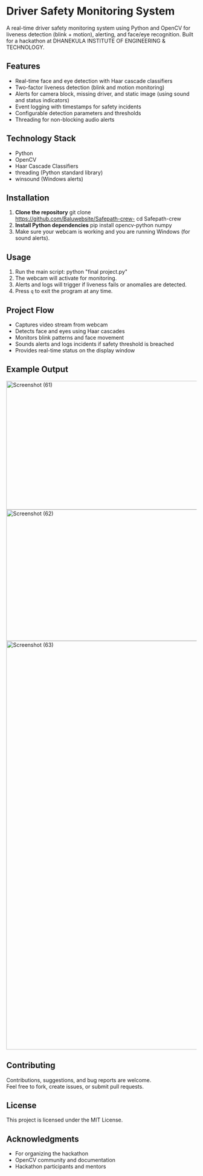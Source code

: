 # Driver Safety Monitoring System

A real-time driver safety monitoring system using Python and OpenCV for liveness detection (blink + motion), alerting, and face/eye recognition. Built for a hackathon at DHANEKULA INSTITUTE OF ENGINEERING & TECHNOLOGY.

## Features

- Real-time face and eye detection with Haar cascade classifiers
- Two-factor liveness detection (blink and motion monitoring)
- Alerts for camera block, missing driver, and static image (using sound and status indicators)
- Event logging with timestamps for safety incidents
- Configurable detection parameters and thresholds
- Threading for non-blocking audio alerts

## Technology Stack

- Python
- OpenCV
- Haar Cascade Classifiers
- threading (Python standard library)
- winsound (Windows alerts)

## Installation

1. **Clone the repository**
git clone https://github.com/Baluwebsite/Safepath-crew-
cd Safepath-crew
3. **Install Python dependencies**
pip install opencv-python numpy
4. Make sure your webcam is working and you are running Windows (for sound alerts).
## Usage
1. Run the main script:
                 python "final project.py"
2. The webcam will activate for monitoring.  
3. Alerts and logs will trigger if liveness fails or anomalies are detected.  
4. Press `q` to exit the program at any time.

## Project Flow

- Captures video stream from webcam
- Detects face and eyes using Haar cascades
- Monitors blink patterns and face movement
- Sounds alerts and logs incidents if safety threshold is breached
- Provides real-time status on the display window

## Example Output

<img width="1920" height="340" alt="Screenshot (61)" src="https://github.com/user-attachments/assets/579eb523-e99e-4189-93f9-182b9b4fb810" />
<img width="1920" height="347" alt="Screenshot (62)" src="https://github.com/user-attachments/assets/08484aa1-0625-4a60-aaac-b0f5118b4a77" />
<img width="1920" height="1080" alt="Screenshot (63)" src="https://github.com/user-attachments/assets/7e94367d-73fb-49bc-a481-a0abc3538116" />




## Contributing

Contributions, suggestions, and bug reports are welcome.  
Feel free to fork, create issues, or submit pull requests.

## License

This project is licensed under the MIT License.

## Acknowledgments

- For organizing the hackathon
- OpenCV community and documentation
- Hackathon participants and mentors
  



